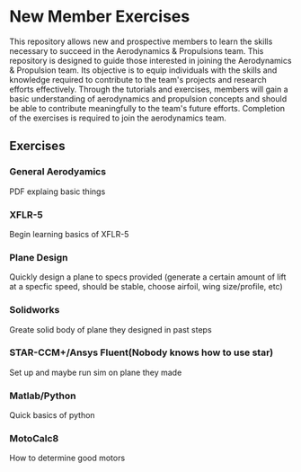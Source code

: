 # New Member Exercises

This repository allows new and prospective members to learn the skills necessary to succeed in the Aerodynamics & Propulsions team. This repository is designed to guide those interested in joining the Aerodynamics & Propulsion team. Its objective is to equip individuals with the skills and knowledge required to contribute to the team's projects and research efforts effectively. Through the tutorials and exercises, members will gain a basic understanding of aerodynamics and propulsion concepts and should be able to contribute meaningfully to the team's future efforts. Completion of the exercises is required to join the aerodynamics team.

## Exercises
### General Aerodyamics
PDF explaing basic things

### XFLR-5
Begin learning basics of XFLR-5

### Plane Design
Quickly design a plane to specs provided (generate a certain amount of lift at a specfic speed, should be stable, choose airfoil, wing size/profile, etc)

### Solidworks
Greate solid body of plane they designed in past steps

### STAR-CCM+/Ansys Fluent(Nobody knows how to use star)
Set up and maybe run sim on plane they made

### Matlab/Python
Quick basics of python

### MotoCalc8
How to determine good motors


